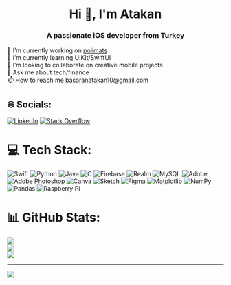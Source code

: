 <h1 align="center">Hi 👋, I'm Atakan</h1>
<h3 align="center">A passionate iOS developer from Turkey</h3>

🔭 I’m currently working on [polimats](https://apps.apple.com/tr/app/polimats/id6475117419?l=tr)<br>🌱 I’m currently learning UIKit/SwiftUI<br>👯 I’m looking to collaborate on creative mobile projects<br>💬 Ask me about tech/finance<br>📫 How to reach me basaranatakan10@gmail.com


## 🌐 Socials:
[![LinkedIn](https://img.shields.io/badge/LinkedIn-%230077B5.svg?logo=linkedin&logoColor=white)](https://linkedin.com/in/https://www.linkedin.com/in/atakan-basaran/) [![Stack Overflow](https://img.shields.io/badge/-Stackoverflow-FE7A16?logo=stack-overflow&logoColor=white)](https://stackoverflow.com/users/23537690) 

# 💻 Tech Stack:
![Swift](https://img.shields.io/badge/swift-F54A2A?style=for-the-badge&logo=swift&logoColor=white) ![Python](https://img.shields.io/badge/python-3670A0?style=for-the-badge&logo=python&logoColor=ffdd54) ![Java](https://img.shields.io/badge/java-%23ED8B00.svg?style=for-the-badge&logo=openjdk&logoColor=white) ![C](https://img.shields.io/badge/c-%2300599C.svg?style=for-the-badge&logo=c&logoColor=white) ![Firebase](https://img.shields.io/badge/firebase-a08021?style=for-the-badge&logo=firebase&logoColor=ffcd34) ![Realm](https://img.shields.io/badge/Realm-39477F?style=for-the-badge&logo=realm&logoColor=white) ![MySQL](https://img.shields.io/badge/mysql-4479A1.svg?style=for-the-badge&logo=mysql&logoColor=white) ![Adobe](https://img.shields.io/badge/adobe-%23FF0000.svg?style=for-the-badge&logo=adobe&logoColor=white) ![Adobe Photoshop](https://img.shields.io/badge/adobe%20photoshop-%2331A8FF.svg?style=for-the-badge&logo=adobe%20photoshop&logoColor=white) ![Canva](https://img.shields.io/badge/Canva-%2300C4CC.svg?style=for-the-badge&logo=Canva&logoColor=white) ![Sketch](https://img.shields.io/badge/Sketch-FFB387?style=for-the-badge&logo=sketch&logoColor=black) ![Figma](https://img.shields.io/badge/figma-%23F24E1E.svg?style=for-the-badge&logo=figma&logoColor=white) ![Matplotlib](https://img.shields.io/badge/Matplotlib-%23ffffff.svg?style=for-the-badge&logo=Matplotlib&logoColor=black) ![NumPy](https://img.shields.io/badge/numpy-%23013243.svg?style=for-the-badge&logo=numpy&logoColor=white) ![Pandas](https://img.shields.io/badge/pandas-%23150458.svg?style=for-the-badge&logo=pandas&logoColor=white) ![Raspberry Pi](https://img.shields.io/badge/-RaspberryPi-C51A4A?style=for-the-badge&logo=Raspberry-Pi)
# 📊 GitHub Stats:
![](https://github-readme-stats.vercel.app/api?username=AtakanBasaran&theme=dark&hide_border=false&include_all_commits=true&count_private=false)<br/>
![](https://github-readme-streak-stats.herokuapp.com/?user=AtakanBasaran&theme=dark&hide_border=false)<br/>
![](https://github-readme-stats.vercel.app/api/top-langs/?username=AtakanBasaran&theme=dark&hide_border=false&include_all_commits=true&count_private=false&layout=compact)

---
[![](https://visitcount.itsvg.in/api?id=AtakanBasaran&icon=0&color=0)](https://visitcount.itsvg.in)

<!-- Proudly created with GPRM ( https://gprm.itsvg.in ) -->
